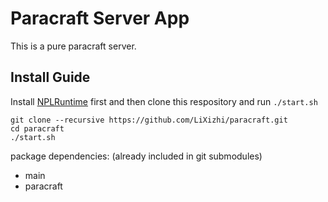 # Paracraft Server App
This is a pure paracraft server. 

## Install Guide
Install [NPLRuntime](https://github.com/LiXizhi/NPLRuntime) first and then clone this respository and run `./start.sh`

```
git clone --recursive https://github.com/LiXizhi/paracraft.git
cd paracraft
./start.sh
```

package dependencies: (already included in git submodules)
- main
- paracraft

